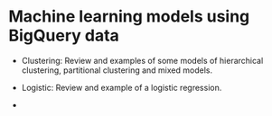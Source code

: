 # Machine learning models using BigQuery data

* Clustering: Review and examples of some models of hierarchical clustering, partitional clustering and mixed models.

* Logistic: Review and example of a logistic regression.

* 
